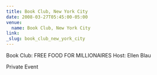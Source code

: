 ```yaml
---
title: Book Club, New York City
date: 2008-03-27T05:45:00-05:00
venue:
  name: Book Club, New York City
link:
_slug: book_club_new_york_city
---
```


Book Club: FREE FOOD FOR MILLIONAIRES
Host: Ellen Blau

Private Event

